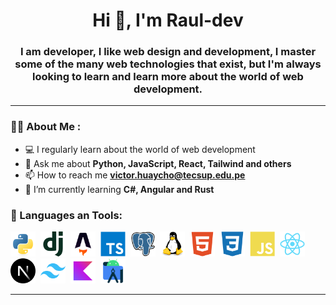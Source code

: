 <div id="header" align="center">
    <h1 align="center">Hi 👋, I'm Raul-dev</h1>
    <h3 align="center">
        I am developer, I like web design and development, I master some of the many web technologies that exist, but I'm always looking to learn and learn more about the world of web development.
    </h3>
</div>

---

### 👨‍💻 About Me :

- 💻 I regularly learn about the world of web development
- 💬 Ask me about **Python, JavaScript, React, Tailwind and others**
- 📫 How to reach me **victor.huaycho@tecsup.edu.pe**
- 🌱 I’m currently learning **C#, Angular and Rust**

<div align="left">
    <h3>🔨 Languages an Tools:</h3>
    <div>
        <img src="https://github.com/devicons/devicon/blob/master/icons/python/python-original.svg" title="Pyhton" alt="Python" with="40" height="40" />&nbsp;
        <img src="https://github.com/devicons/devicon/blob/master/icons/django/django-plain.svg" title="Django" alt="Django" with="40" height="40" />&nbsp;
        <img src="https://github.com/devicons/devicon/blob/master/icons/astro/astro-original.svg" title="Astro" alt="Astro" with="40" height="40" />&nbsp;
        <img src="https://github.com/devicons/devicon/blob/master/icons/typescript/typescript-original.svg" title="TypeScript" alt="TypeScript" with="40" height="40" />&nbsp;
        <img src="https://github.com/devicons/devicon/blob/master/icons/postgresql/postgresql-original.svg" title="Postgres" alt="Postrges" with="40" height="40" />&nbsp;
        <img src="https://github.com/devicons/devicon/blob/master/icons/linux/linux-original.svg" title="Linux" alt="Linux" with="40" height="40" />&nbsp;
        <img src="https://github.com/devicons/devicon/blob/master/icons/html5/html5-plain.svg" title="HTML5" alt="HTML5" with="40" height="40" />&nbsp;
        <img src="https://github.com/devicons/devicon/blob/master/icons/css3/css3-plain.svg" title="CSS3" alt="CSS3" with="40" height="40" />&nbsp;
        <img src="https://github.com/devicons/devicon/blob/master/icons/javascript/javascript-plain.svg" title="JavaScript" alt="JavaScript" with="40" height="40" />&nbsp;
        <img src="https://github.com/devicons/devicon/blob/master/icons/react/react-original.svg" title="React" alt="React" with="40" height="40" />&nbsp;
        <img src="https://github.com/devicons/devicon/blob/master/icons/nextjs/nextjs-original.svg" title="Nextjs" alt="Nextjs" with="40" height="40" />&nbsp;
        <img src="https://github.com/devicons/devicon/blob/master/icons/tailwindcss/tailwindcss-original.svg" title="Tailwind CSS" alt="Tailwind CSS" with="40" height="40" />&nbsp;
        <img src="https://github.com/devicons/devicon/blob/master/icons/kotlin/kotlin-original.svg" title="Kotlin" alt="Kotlin" with="40" height="40" />&nbsp;
        <img src="https://github.com/devicons/devicon/blob/master/icons/androidstudio/androidstudio-original.svg" title="Androidstudio" alt="Androidstudio" with="40" height="40" />&nbsp;
    </div>
</div>

---
